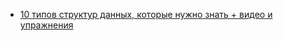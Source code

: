 
* [10 типов структур данных, которые нужно знать + видео и упражнения](https://habr.com/company/netologyru/blog/334914/)

